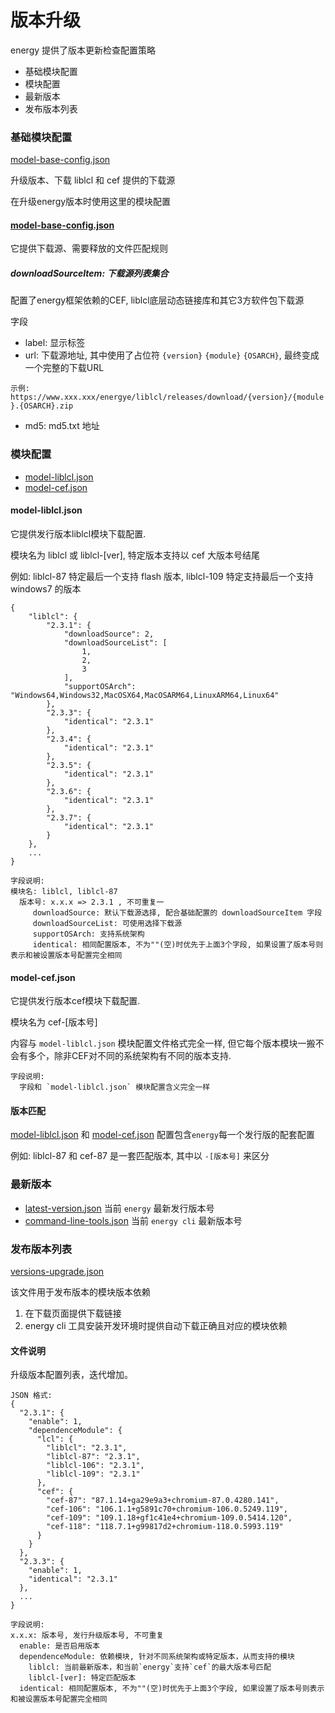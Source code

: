 # 版本升级

energy 提供了版本更新检查配置策略
- 基础模块配置
- 模块配置
- 最新版本
- 发布版本列表

### 基础模块配置
[model-base-config.json](/data/model-base-config.json)

升级版本、下载 liblcl 和 cef 提供的下载源

在升级energy版本时使用这里的模块配置

#### [model-base-config.json](/data/model-base-config.json)
它提供下载源、需要释放的文件匹配规则

##### downloadSourceItem: 下载源列表集合
配置了energy框架依赖的CEF, liblcl底层动态链接库和其它3方软件包下载源

字段
- label: 显示标签
- url: 下载源地址, 其中使用了占位符 `{version}` `{module}` `{OSARCH}`, 最终变成一个完整的下载URL

`示例: https://www.xxx.xxx/energye/liblcl/releases/download/{version}/{module}.{OSARCH}.zip`

- md5: md5.txt 地址

### 模块配置
- [model-liblcl.json](/data/model-liblcl.json)
- [model-cef.json](/data/model-cef.json)

#### model-liblcl.json
它提供发行版本liblcl模块下载配置.

模块名为 liblcl 或 liblcl-[ver], 特定版本支持以 cef 大版本号结尾

例如: liblcl-87 特定最后一个支持 flash 版本, liblcl-109 特定支持最后一个支持 windows7 的版本
```text
{
    "liblcl": {
        "2.3.1": {
            "downloadSource": 2,
            "downloadSourceList": [
                1,
                2,
                3
            ],
            "supportOSArch": "Windows64,Windows32,MacOSX64,MacOSARM64,LinuxARM64,Linux64"
        },
        "2.3.3": {
            "identical": "2.3.1"
        },
        "2.3.4": {
            "identical": "2.3.1"
        },
        "2.3.5": {
            "identical": "2.3.1"
        },
        "2.3.6": {
            "identical": "2.3.1"
        },
        "2.3.7": {
            "identical": "2.3.1"
        }
    },
    ...
}

字段说明:
模块名: liblcl, liblcl-87
  版本号: x.x.x => 2.3.1 , 不可重复一
     downloadSource: 默认下载源选择, 配合基础配置的 downloadSourceItem 字段
     downloadSourceList: 可使用选择下载源
     supportOSArch: 支持系统架构
     identical: 相同配置版本, 不为""(空)时优先于上面3个字段, 如果设置了版本号则表示和被设置版本号配置完全相同
```


#### model-cef.json
它提供发行版本cef模块下载配置.

模块名为 cef-[版本号]

内容与 `model-liblcl.json` 模块配置文件格式完全一样, 但它每个版本模块一搬不会有多个，除非CEF对不同的系统架构有不同的版本支持.
```text
字段说明:
  字段和 `model-liblcl.json` 模块配置含义完全一样
```

#### 版本匹配

[model-liblcl.json](/data/model-liblcl.json) 和 [model-cef.json](/data/model-cef.json) 配置包含`energy`每一个发行版的配套配置

例如: liblcl-87 和 cef-87 是一套匹配版本, 其中以 `-[版本号]` 来区分

### 最新版本
- [latest-version.json](/data/latest-version.json) 当前 `energy` 最新发行版本号
- [command-line-tools.json](/data/command-line-tools.json) 当前 `energy cli` 最新版本号


### 发布版本列表

[versions-upgrade.json](/data/versions-upgrade.json) 

该文件用于发布版本的模块版本依赖
1. 在下载页面提供下载链接
2. energy cli 工具安装开发环境时提供自动下载正确且对应的模块依赖

#### 文件说明
升级版本配置列表，迭代增加。

```text
JSON 格式:
{
  "2.3.1": {
    "enable": 1,
    "dependenceModule": {
      "lcl": {
        "liblcl": "2.3.1",
        "liblcl-87": "2.3.1",
        "liblcl-106": "2.3.1",
        "liblcl-109": "2.3.1"
      },
      "cef": {
        "cef-87": "87.1.14+ga29e9a3+chromium-87.0.4280.141",
        "cef-106": "106.1.1+g5891c70+chromium-106.0.5249.119",
        "cef-109": "109.1.18+gf1c41e4+chromium-109.0.5414.120",
        "cef-118": "118.7.1+g99817d2+chromium-118.0.5993.119"
      }
    }
  },
  "2.3.3": {
    "enable": 1,
    "identical": "2.3.1"
  },
  ...
}

字段说明:
x.x.x: 版本号, 发行升级版本号, 不可重复
  enable: 是否启用版本
  dependenceModule: 依赖模块, 针对不同系统架构或特定版本，从而支持的模块
    liblcl: 当前最新版本，和当前`energy`支持`cef`的最大版本号匹配
    liblcl-[ver]: 特定匹配版本
  identical: 相同配置版本, 不为""(空)时优先于上面3个字段, 如果设置了版本号则表示和被设置版本号配置完全相同
```
